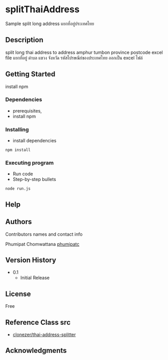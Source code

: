# splitThaiAddress
Sample split long address
แยกที่อยู่ประเทศไทย

## Description
split long thai address to address amphur tumbon province postcode excel file 
แยกที่อยู่ ตำบล แขวง จังหวัด รหัสไปรษณีย์ของประเทศไทย ออกเป็น excel ไฟล์

## Getting Started
install npm
### Dependencies

* prerequisites, 
* install npm

### Installing

* install dependencies
```
npm install
```

### Executing program

* Run code
* Step-by-step bullets
```
node run.js
```

## Help


## Authors

Contributors names and contact info

Phumipat Chomwattana
[phumipatc](https://phumipatc.medium.com/)

## Version History
* 0.1
    * Initial Release

## License

Free

## Reference Class src 
* [clonezer/thai-address-splitter](https://github.com/clonezer/thai-address-splitter)
## Acknowledgments
